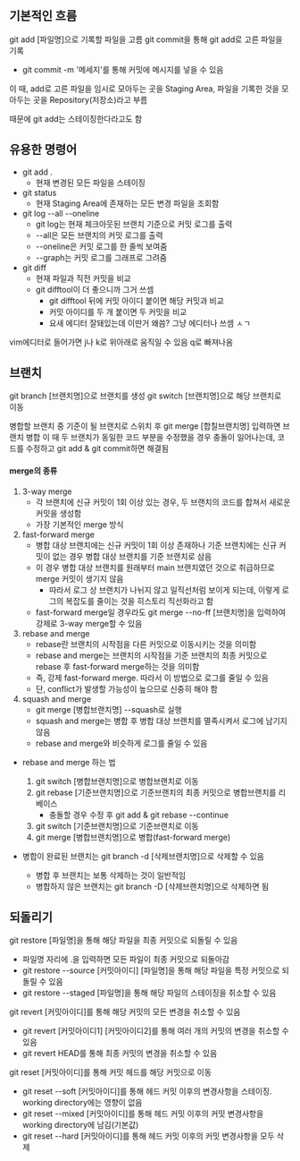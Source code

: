 
## 기본적인 흐름

git add [파일명]으로 기록할 파일을 고름
git commit을 통해 git add로 고른 파일을 기록
- git commit -m '메세지'를 통해 커밋에 메시지를 넣을 수 있음

이 때, add로 고른 파일을 임시로 모아두는 곳을 Staging Area,
파일을 기록한 것을 모아두는 곳을 Repository(저장소)라고 부름

때문에 git add는 스테이징한다라고도 함

## 유용한 명령어

- git add .
  - 현재 변경된 모든 파일을 스테이징
- git status
  - 현재 Staging Area에 존재하는 모든 변경 파일을 조회함
- git log --all --oneline
  - git log는 현재 체크아웃된 브랜치 기준으로 커밋 로그를 출력
  - --all은 모든 브랜치의 커밋 로그를 출력
  - --oneline은 커밋 로그를 한 줄씩 보여줌
  - --graph는 커밋 로그를 그래프로 그려줌
- git diff
  - 현재 파일과 직전 커밋을 비교
  - git difftool이 더 좋으니까 그거 쓰셈
    - git difftool 뒤에 커밋 아이디 붙이면 해당 커밋과 비교
    - 커밋 아이디를 두 개 붙이면 두 커밋을 비교
    - 요새 에디터 잘돼있는데 이딴거 왜씀? 그냥 에디터나 쓰셈 ㅅㄱ

vim에디터로 들어가면 j나 k로 위아래로 움직일 수 있음
q로 빠져나옴

## 브랜치

git branch [브랜치명]으로 브랜치를 생성
git switch [브랜치명]으로 해당 브랜치로 이동

병합할 브랜치 중 기준이 될 브랜치로 스위치 후 git merge [합칠브랜치명] 입력하면 브랜치 병합
이 때 두 브랜치가 동일한 코드 부분을 수정했을 경우 충돌이 일어나는데, 코드를 수정하고 git add & git commit하면 해결됨

#### merge의 종류

1. 3-way merge
   - 각 브랜치에 신규 커밋이 1회 이상 있는 경우, 두 브랜치의 코드를 합쳐서 새로운 커밋을 생성함
   - 가장 기본적인 merge 방식
2. fast-forward merge
   - 병합 대상 브랜치에는 신규 커밋이 1회 이상 존재하나 기준 브랜치에는 신규 커밋이 없는 경우 병합 대상 브랜치를 기준 브랜치로 삼음
   - 이 경우 병합 대상 브랜치를 원래부터 main 브랜치였던 것으로 취급하므로 merge 커밋이 생기지 않음
     - 따라서 로그 상 브랜치가 나뉘지 않고 일직선처럼 보이게 되는데, 이렇게 로그의 복잡도를 줄이는 것을 히스토리 직선화라고 함
   - fast-forward merge일 경우라도 git merge --no-ff [브랜치명]을 입력하여 강제로 3-way merge할 수 있음
3. rebase and merge
   - rebase란 브랜치의 시작점을 다른 커밋으로 이동시키는 것을 의미함
   - rebase and merge는 브랜치의 시작점을 기준 브랜치의 최종 커밋으로 rebase 후 fast-forward merge하는 것을 의미함
   - 즉, 강제 fast-forward merge. 따라서 이 방법으로 로그를 줄일 수 있음
   - 단, conflict가 발생할 가능성이 높으므로 신중히 해야 함
4. squash and merge
   - git merge [병합브랜치명] --squash로 실행
   - squash and merge는 병합 후 병합 대상 브랜치를 멸족시켜서 로그에 남기지 않음
   - rebase and merge와 비슷하게 로그를 줄일 수 있음

- rebase and merge 하는 법
  1. git switch [병합브랜치명]으로 병합브랜치로 이동
  2. git rebase [기준브랜치명]으로 기준브랜치의 최종 커밋으로 병합브랜치를 리베이스
     - 충돌할 경우 수정 후 git add & git rebase --continue
  3. git switch [기준브랜치명]으로 기준브랜치로 이동
  4. git merge [병합브랜치명]으로 병합(fast-forward merge)

- 병합이 완료된 브랜치는 git branch -d [삭제브랜치명]으로 삭제할 수 있음
  - 병합 후 브랜치는 보통 삭제하는 것이 일반적임
  - 병합하지 않은 브랜치는 git branch -D [삭제브랜치명]으로 삭제하면 됨


## 되돌리기

git restore [파일명]을 통해 해당 파일을 최종 커밋으로 되돌릴 수 있음
- 파일명 자리에 .을 입력하면 모든 파일이 최종 커밋으로 되돌아감
- git restore --source [커밋아이디] [파일명]을 통해 해당 파일을 특정 커밋으로 되돌릴 수 있음
- git restore --staged [파일명]을 통해 해당 파일의 스테이징을 취소할 수 있음

git revert [커밋아이디]를 통해 해당 커밋의 모든 변경을 취소할 수 있음
- git revert [커밋아이디1] [커밋아이디2]를 통해 여러 개의 커밋의 변경을 취소할 수 있음
- git revert HEAD를 통해 최종 커밋의 변경을 취소할 수 있음

git reset [커밋아이디]를 통해 커밋 헤드를 해당 커밋으로 이동
- git reset --soft [커밋아이디]를 통해 헤드 커밋 이후의 변경사항을 스테이징. working directory에는 영향이 없음
- git reset --mixed [커밋아이디]를 통해 헤드 커밋 이후의 커밋 변경사항을 working directory에 남김(기본값)
- git reset --hard [커밋아이디]를 통해 헤드 커밋 이후의 커밋 변경사항을 모두 삭제


